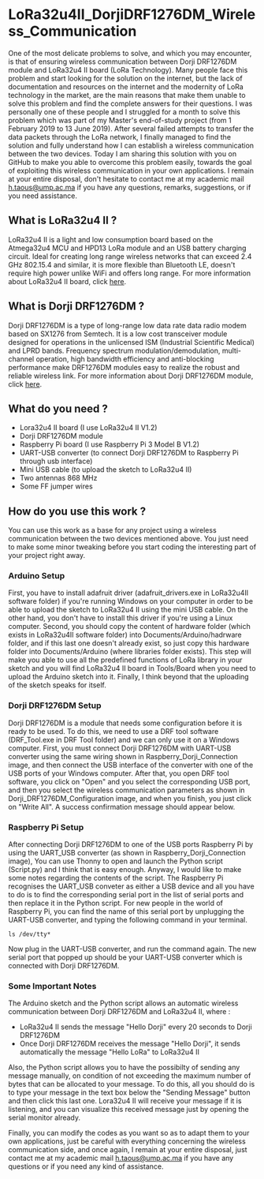 # LoRa32u4II_DorjiDRF1276DM_Wireless_Communication
One of the most delicate problems to solve, and which you may encounter, is that of ensuring wireless communication between Dorji DRF1276DM module and LoRa32u4 II board (LoRa Technology). Many people face this problem and start looking for the solution on the internet, but the lack of documentation and resources on the internet and the modernity of LoRa technology in the market, are the main reasons that make them unable to solve this problem and find the complete answers for their questions. I was personally one of these people and I struggled for a month to solve this problem which was part of my Master's end-of-study project (from 1 February 2019 to 13 June 2019). After several failed attempts to transfer the data packets through the LoRa network, I finally managed to find the solution and fully understand how I can establish a wireless communication between the two devices. Today I am sharing this solution with you on GitHub to make you able to overcome this problem easily, towards the goal of exploiting this wireless communication in your own applications. I remain at your entire disposal, don't hesitate to contact me at my academic mail h.taous@ump.ac.ma if you have any questions, remarks, suggestions, or if you need assistance.
## What is LoRa32u4 II ?
LoRa32u4 II is a light and low consumption board based on the Atmega32u4 MCU and HPD13 LoRa module and an USB battery charging circuit. Ideal for creating long range wireless networks that can exceed 2.4 GHz 802.15.4 and similar, it is more flexible than Bluetooth LE, doesn't require high power unlike WiFi and offers long range. For more information about LoRa32u4 II board, click [here](http://www.diymalls.com/index.php?route=product/product&product_id=88).
## What is Dorji DRF1276DM ?
Dorji DRF1276DM is a type of long-range low data rate data radio modem based on SX1276 from Semtech. It is a low cost transceiver module designed for operations in the unlicensed ISM (Industrial Scientific Medical) and LPRD bands. Frequency spectrum modulation/demodulation, multi-channel operation, high bandwidth efficiency and anti-blocking performance make DRF1276DM modules easy to realize the robust and reliable wireless link. For more information about Dorji DRF1276DM module, click [here](http://www.dorji.com/docs/data/DRF1276DM.pdf).
## What do you need ?
- Lora32u4 II board (I use LoRa32u4 II V1.2)
- Dorji DRF1276DM module
- Raspberry Pi board (I use Raspberry Pi 3 Model B V1.2)
- UART-USB converter (to connect Dorji DRF1276DM to Raspberry Pi through usb interface)
- Mini USB cable (to upload the sketch to LoRa32u4 II)
- Two antennas 868 MHz 
- Some FF jumper wires 
## How do you use this work ?
You can use this work as a base for any project using a wireless communication between the two devices mentioned above. You just need to make some minor tweaking before you start coding the interesting part of your project right away.
### Arduino Setup
First, you have to install adafruit driver (adafruit_drivers.exe in LoRa32u4II software folder) if you're running Windows on your computer in order to be able to upload the sketch to LoRa32u4 II using the mini USB cable. On the other hand, you don't have to install this driver if you're using a Linux computer. Second, you should copy the content of hardware folder (which exists in LoRa32u4II software folder) into Documents/Arduino/hadrware folder, and if this last one doesn't already exist, so just copy this hardware folder into Documents/Arduino (where libraries folder exists). This step will make you able to use all the predefined functions of LoRa library in your sketch and you will find LoRa32u4 II board in Tools/Board when you need to upload the Arduino sketch into it. Finally, I think beyond that the uploading of the sketch speaks for itself.   
### Dorji DRF1276DM Setup
Dorji DRF1276DM is a module that needs some configuration before it is ready to be used. To do this, we need to use a DRF tool software (DRF_Tool.exe in DRF Tool folder) and we can only use it on a Windows computer. First, you must connect Dorji DRF1276DM with UART-USB converter using the same wiring shown in Raspberry_Dorji_Connection image, and then connect the USB interface of the converter with one of the USB ports of your Windows computer. After that, you open DRF tool software, you click on "Open" and you select the corresponding USB port, and then you select the wireless communication parameters as shown in Dorji_DRF1276DM_Configuration image, and when you finish, you just click on "Write All". A success confirmation message should appear below. 
### Raspberry Pi Setup
After connecting Dorji DRF1276DM to one of the USB ports Raspberry Pi by using the UART_USB converter (as shown in Raspberry_Dorji_Connection image), You can use Thonny to open and launch the Python script (Script.py) and I think that is easy enough. Anyway, I would like to make some notes regarding the contents of the script. The Raspberry Pi recognises the UART_USB conveter as either a USB device and all you have to do is to find the corresponding serial port in the list of serial ports and then replace it in the Python script. For new people in the world of Raspberry Pi, you can find the name of this serial port by unplugging the UART-USB converter, and typing the following command in your terminal.
```
ls /dev/tty*
```
Now plug in the UART-USB converter, and run the command again. The new serial port that popped up should be your UART-USB converter which is connected with Dorji DRF1276DM. 
### Some Important Notes
The Arduino sketch and the Python script allows an automatic wireless communication between Dorji DRF1276DM and LoRa32u4 II, where :
- LoRa32u4 II sends the message "Hello Dorji" every 20 seconds to Dorji DRF1276DM
- Once Dorji DRF1276DM receives the message "Hello Dorji", it sends automatically the message "Hello LoRa" to LoRa32u4 II

Also, the Python script allows you to have the possibilty of sending any message manually, on condition of not exceeding the maximum number of bytes that can be allocated to your message. To do this, all you should do is to type your message in the text box below the "Sending Message" button and then click this last one. Lora32u4 II will receive your message if it is listening, and you can visualize this received message just by opening the serial monitor already.

Finally, you can modify the codes as you want so as to adapt them to your own applications, just be careful with everything concerning the wireless communication side, and once again, I remain at your entire disposal, just contact me at my academic mail h.taous@ump.ac.ma if you have any questions or if you need any kind of assistance. 
